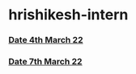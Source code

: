 # hrishikesh-intern

### [Date 4th March 22](https://github.com/sp18-interns/hrishikesh-intern/tree/main/4th%20march%2022)

### [Date 7th March 22](https://github.com/sp18-interns/hrishikesh-intern/tree/main/7th%20march%2022)
